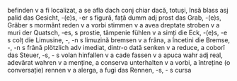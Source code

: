 befinden	v	a fi localizat, a se afla
dach	conj	chiar dacă, totuși, însă
blass	asj	palid
das Gesicht, -(e)s, -er	s	figură, față
dumm	adj	prost
das Grab, -(e)s, Gräber	s	mormânt
reden	v	a vorbi
stimmen	v	a avea dreptate
stroben	v	a muri
der Quatsch, -es,	s	prostie, tâmpenie
fühlen	v	a simți
die Eck, -(e)s, -e	s	colț
die Limusine, -, -n	s	limuzină
bremsen	v	a frâna, a încetini
die Bremse, -, -n	s	frână
plötzlich	adv	imediat, dintr-o dată
senken	v	a reduce, a coborî
das Steuer, -s, -	s	volan
hinfallen	v	a cade
fassen	v	a apuca
wahr	adj	real, adevărat
wahren	v	a menține, a conserva
unterhalten	v	a vorbi, a întreține (o conversație)
rennen	v	 a alerga, a fugi
das Rennen, -s, -	s	cursa
